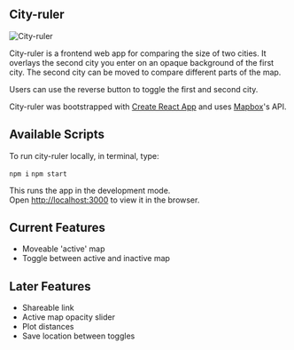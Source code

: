 ## City-ruler

![City-ruler](https://res.cloudinary.com/dec0zvcps/image/upload/v1558025928/Screen_Shot_2019-05-16_at_9.58.33_AM_ikees7.png)

City-ruler is a frontend web app for comparing the size of two cities. It overlays the second city you enter on an opaque background of the first city. The second city can be moved to compare different parts of the map.

Users can use the reverse button to toggle the first and second city.

City-ruler was bootstrapped with [Create React App](https://github.com/facebook/create-react-app) and uses [Mapbox](https://docs.mapbox.com/)'s API.

## Available Scripts

To run city-ruler locally, in terminal, type:

`npm i`
`npm start`

This runs the app in the development mode.<br>
Open [http://localhost:3000](http://localhost:3000) to view it in the browser.

## Current Features

* Moveable 'active' map
* Toggle between active and inactive map

## Later Features

* Shareable link
* Active map opacity slider
* Plot distances
* Save location between toggles

